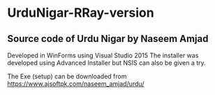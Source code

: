 # UrduNigar-RRay-version

## Source code of Urdu Nigar by Naseem Amjad
Developed in WinForms using Visual Studio 2015
The installer was developed using Advanced Installer but NSIS can also be given a try.

The Exe (setup) can be downloaded from https://www.ajsoftpk.com/naseem_amjad/urdu/


